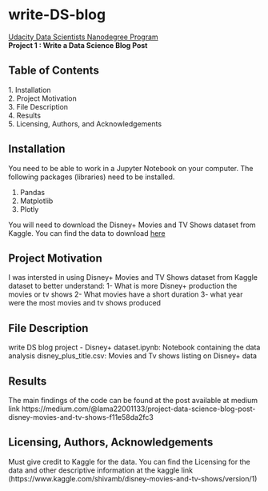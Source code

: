 # write-DS-blog


[Udacity Data Scientists Nanodegree Program](https://www.udacity.com/course/data-scientist-nanodegree--nd025)
<br> <b> Project 1 : Write a Data Science Blog Post </b>


<h2> Table of Contents </h2> 
1. Installation   <br>
2. Project Motivation <br>
3. File Description <br> 
4. Results <br> 
5. Licensing, Authors, and Acknowledgements <br>

<h2> Installation </h2> 

You need to be able to work in a Jupyter Notebook on your computer. The following packages (libraries) need to be installed. 

1. Pandas
2. Matplotlib
3. Plotly

You will need to download the Disney+ Movies and TV Shows dataset from Kaggle. You can find the data to download [here](https://www.kaggle.com/shivamb/disney-movies-and-tv-shows/version/1)

<h2> Project Motivation </h2> 
I was intersted in using Disney+ Movies and TV Shows dataset from Kaggle dataset to better understand:
1- What is more Disney+ production the movies or tv shows
2- What movies have a short duration
3- what year were the most movies and tv shows produced


<h2> File Description </h2> 
write DS blog project - Disney+ dataset.ipynb: Notebook containing the data analysis
disney_plus_title.csv: Movies and Tv shows listing on Disney+ data
  
<h2> Results </h2> 
The main findings of the code can be found at the post available at medium link  https://medium.com/@lama22001133/project-data-science-blog-post-disney-movies-and-tv-shows-f11e58da2fc3


<h2> Licensing, Authors, Acknowledgements </h2>
Must give credit to Kaggle for the data. You can find the Licensing for the data and other descriptive information at the kaggle link 
(https://www.kaggle.com/shivamb/disney-movies-and-tv-shows/version/1)
